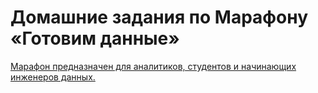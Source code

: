 <h1>Домашние задания по Марафону «Готовим данные»</h1>
<p><a href="https://lms.intellik.ru/local/crw/course.php?id=27">Марафон предназначен для аналитиков, студентов и начинающих инженеров данных.</a></p>
